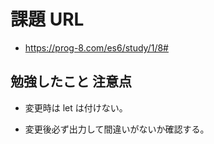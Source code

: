 # 課題 URL

- https://prog-8.com/es6/study/1/8#

## 勉強したこと 注意点

- 変更時は let は付けない。

- 変更後必ず出力して間違いがないか確認する。
